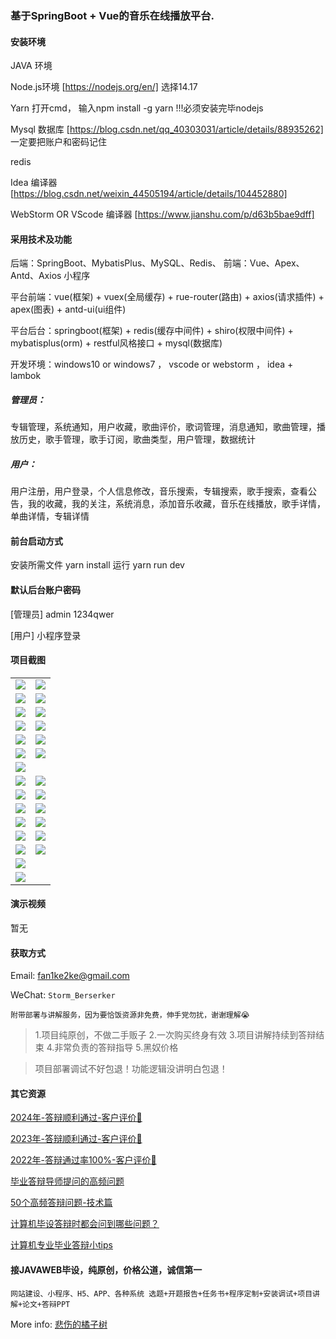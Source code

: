 ### 基于SpringBoot + Vue的音乐在线播放平台.

#### 安装环境

JAVA 环境 

Node.js环境 [https://nodejs.org/en/] 选择14.17

Yarn 打开cmd， 输入npm install -g yarn !!!必须安装完毕nodejs

Mysql 数据库 [https://blog.csdn.net/qq_40303031/article/details/88935262] 一定要把账户和密码记住

redis

Idea 编译器 [https://blog.csdn.net/weixin_44505194/article/details/104452880]

WebStorm OR VScode 编译器 [https://www.jianshu.com/p/d63b5bae9dff]

#### 采用技术及功能

后端：SpringBoot、MybatisPlus、MySQL、Redis、
前端：Vue、Apex、Antd、Axios
小程序

平台前端：vue(框架) + vuex(全局缓存) + rue-router(路由) + axios(请求插件) + apex(图表)  + antd-ui(ui组件)

平台后台：springboot(框架) + redis(缓存中间件) + shiro(权限中间件) + mybatisplus(orm) + restful风格接口 + mysql(数据库)

开发环境：windows10 or windows7 ， vscode or webstorm ， idea + lambok

##### 管理员：
专辑管理，系统通知，用户收藏，歌曲评价，歌词管理，消息通知，歌曲管理，播放历史，歌手管理，歌手订阅，歌曲类型，用户管理，数据统计

##### 用户：
用户注册，用户登录，个人信息修改，音乐搜索，专辑搜索，歌手搜索，查看公告，我的收藏，我的关注，系统消息，添加音乐收藏，音乐在线播放，歌手详情，单曲详情，专辑详情


#### 前台启动方式
安装所需文件 yarn install 
运行 yarn run dev

#### 默认后台账户密码
[管理员]
admin
1234qwer

[用户]
小程序登录
#### 项目截图

|  |  |
|---------------------|---------------------|
| ![](https://fank-bucket-oss.oss-cn-beijing.aliyuncs.com/img/1728478773331.png) | ![](https://fank-bucket-oss.oss-cn-beijing.aliyuncs.com/img/1728478753429.png) |
| ![](https://fank-bucket-oss.oss-cn-beijing.aliyuncs.com/img/1728478830650.png) | ![](https://fank-bucket-oss.oss-cn-beijing.aliyuncs.com/img/1728478888214.png) |
| ![](https://fank-bucket-oss.oss-cn-beijing.aliyuncs.com/img/1728478814797.png) | ![](https://fank-bucket-oss.oss-cn-beijing.aliyuncs.com/img/1728478877290.png) |
| ![](https://fank-bucket-oss.oss-cn-beijing.aliyuncs.com/img/1728478805540.png) | ![](https://fank-bucket-oss.oss-cn-beijing.aliyuncs.com/img/1728478868023.png) |
| ![](https://fank-bucket-oss.oss-cn-beijing.aliyuncs.com/img/1728478796415.png) | ![](https://fank-bucket-oss.oss-cn-beijing.aliyuncs.com/img/1728478855554.png) |
| ![](https://fank-bucket-oss.oss-cn-beijing.aliyuncs.com/img/1728478785129.png) | ![](https://fank-bucket-oss.oss-cn-beijing.aliyuncs.com/img/1728478845088.png) |
| ![](https://fank-bucket-oss.oss-cn-beijing.aliyuncs.com/img/1728478908071.png) |  |
| ![](https://fank-bucket-oss.oss-cn-beijing.aliyuncs.com/img/1728479413573.png) | ![](https://fank-bucket-oss.oss-cn-beijing.aliyuncs.com/img/1728479290764.png) |
| ![](https://fank-bucket-oss.oss-cn-beijing.aliyuncs.com/img/1728479400491.png) | ![](https://fank-bucket-oss.oss-cn-beijing.aliyuncs.com/img/1728479282209.png) |
| ![](https://fank-bucket-oss.oss-cn-beijing.aliyuncs.com/img/1728479383127.png) | ![](https://fank-bucket-oss.oss-cn-beijing.aliyuncs.com/img/1728479271798.png) |
| ![](https://fank-bucket-oss.oss-cn-beijing.aliyuncs.com/img/1728479368148.png) | ![](https://fank-bucket-oss.oss-cn-beijing.aliyuncs.com/img/1728479207970.png) |
| ![](https://fank-bucket-oss.oss-cn-beijing.aliyuncs.com/img/1728479353342.png) | ![](https://fank-bucket-oss.oss-cn-beijing.aliyuncs.com/img/1728479033334.png) |
| ![](https://fank-bucket-oss.oss-cn-beijing.aliyuncs.com/img/1728479343903.png) | ![](https://fank-bucket-oss.oss-cn-beijing.aliyuncs.com/img/1728479014818.png) |
| ![](https://fank-bucket-oss.oss-cn-beijing.aliyuncs.com/img/1728479300459.png) |  |
| ![](https://fank-bucket-oss.oss-cn-beijing.aliyuncs.com/work/936e9baf53eb9a217af4f89c616dc19.png) |


#### 演示视频

暂无

#### 获取方式

Email: fan1ke2ke@gmail.com

WeChat: `Storm_Berserker`

`附带部署与讲解服务，因为要恰饭资源非免费，伸手党勿扰，谢谢理解😭`

> 1.项目纯原创，不做二手贩子 2.一次购买终身有效 3.项目讲解持续到答辩结束 4.非常负责的答辩指导 5.黑奴价格

> 项目部署调试不好包退！功能逻辑没讲明白包退！

#### 其它资源

[2024年-答辩顺利通过-客户评价👻](https://berserker287.github.io/2024/06/06/2024%E5%B9%B4%E7%AD%94%E8%BE%A9%E9%A1%BA%E5%88%A9%E9%80%9A%E8%BF%87/)

[2023年-答辩顺利通过-客户评价🐢](https://berserker287.github.io/2023/06/14/2023%E5%B9%B4%E7%AD%94%E8%BE%A9%E9%A1%BA%E5%88%A9%E9%80%9A%E8%BF%87/)

[2022年-答辩通过率100%-客户评价🐣](https://berserker287.github.io/2022/05/25/%E9%A1%B9%E7%9B%AE%E4%BA%A4%E6%98%93%E8%AE%B0%E5%BD%95/)

[毕业答辩导师提问的高频问题](https://berserker287.github.io/2023/06/13/%E6%AF%95%E4%B8%9A%E7%AD%94%E8%BE%A9%E5%AF%BC%E5%B8%88%E6%8F%90%E9%97%AE%E7%9A%84%E9%AB%98%E9%A2%91%E9%97%AE%E9%A2%98/)

[50个高频答辩问题-技术篇](https://berserker287.github.io/2023/06/13/50%E4%B8%AA%E9%AB%98%E9%A2%91%E7%AD%94%E8%BE%A9%E9%97%AE%E9%A2%98-%E6%8A%80%E6%9C%AF%E7%AF%87/)

[计算机毕设答辩时都会问到哪些问题？](https://www.zhihu.com/question/31020988)

[计算机专业毕业答辩小tips](https://zhuanlan.zhihu.com/p/145911029)

#### 接JAVAWEB毕设，纯原创，价格公道，诚信第一

`网站建设、小程序、H5、APP、各种系统 选题+开题报告+任务书+程序定制+安装调试+项目讲解+论文+答辩PPT`

More info: [悲伤的橘子树](https://berserker287.github.io/)

